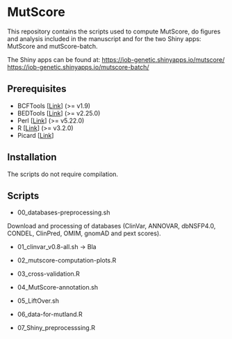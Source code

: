 # MutScore

This repository contains the scripts used to compute MutScore, do figures and analysis included in the manuscript and for the two Shiny apps: MutScore and mutScore-batch.

The Shiny apps can be found at: 
https://iob-genetic.shinyapps.io/mutscore/
https://iob-genetic.shinyapps.io/mutscore-batch/

## Prerequisites
+ BCFTools [[Link](https://samtools.github.io/bcftools/howtos/install.html)] (>= v1.9)
+ BEDTools [[Link](https://bedtools.readthedocs.io/en/latest/content/installation.html)] (>= v2.25.0)
+ Perl [[Link](https://www.perl.org/get.html)] (>= v5.22.0)
+ R [[Link](https://cran.r-project.org/mirrors.html)] (>= v3.2.0)
+ Picard [[Link](https://broadinstitute.github.io/picard/)]

## Installation
The scripts do not require compilation.

## Scripts

+ 00_databases-preprocessing.sh

Download and processing of databases (ClinVar, ANNOVAR, dbNSFP4.0, CONDEL, ClinPred, OMIM, gnomAD and pext scores).

+ 01_clinvar_v0.8-all.sh
-> Bla

+ 02_mutscore-computation-plots.R
+ 03_cross-validation.R
+ 04_MutScore-annotation.sh
+ 05_LiftOver.sh
+ 06_data-for-mutland.R
+ 07_Shiny_preprocesssing.R

